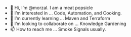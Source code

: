 - 👋 Hi, I’m @morzal.  I am a meat popsicle
- 👀 I’m interested in ... Code, Automation, and Cooking.
- 🌱 I’m currently learning ... Maven and Terraform
- 💞️ I’m looking to collaborate on ... Knowledge Gardening
- 📫 How to reach me ... Smoke Signals usually.

<!---
morzal/morzal is a ✨ special ✨ repository because its `README.md` (this file) appears on your GitHub profile.
You can click the Preview link to take a look at your changes.
--->
